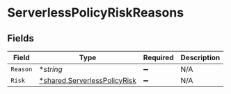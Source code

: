 # ServerlessPolicyRiskReasons


## Fields

| Field                                                                       | Type                                                                        | Required                                                                    | Description                                                                 |
| --------------------------------------------------------------------------- | --------------------------------------------------------------------------- | --------------------------------------------------------------------------- | --------------------------------------------------------------------------- |
| `Reason`                                                                    | **string*                                                                   | :heavy_minus_sign:                                                          | N/A                                                                         |
| `Risk`                                                                      | [*shared.ServerlessPolicyRisk](../../models/shared/serverlesspolicyrisk.md) | :heavy_minus_sign:                                                          | N/A                                                                         |